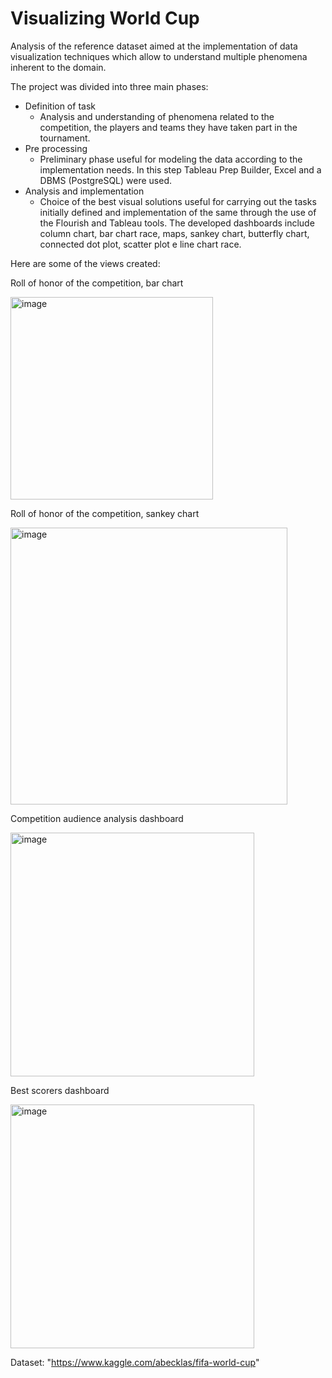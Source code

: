 # Visualizing World Cup

Analysis of the reference dataset aimed at the implementation of data visualization techniques which allow to understand multiple phenomena inherent to the domain.

The project was divided into three main phases:
- Definition of task
  - Analysis and understanding of phenomena related to the competition, the players and teams they have taken part in the tournament.
- Pre processing
  - Preliminary phase useful for modeling the data according to the implementation needs. In this step Tableau Prep Builder, Excel and a DBMS (PostgreSQL) were  used.
- Analysis and implementation
  -  Choice of the best visual solutions useful for carrying out the tasks initially defined and implementation of the same through the use of the Flourish and Tableau tools. The developed dashboards include column chart, bar chart race, maps, sankey chart, butterfly chart, connected dot plot, scatter plot e line chart race.
  
 Here are some of the views created:
 
 Roll of honor of the competition, bar chart
 
 <img width="324" alt="image" src="https://user-images.githubusercontent.com/27814304/198154288-9803e439-248a-45af-b9fe-be05b0a4dca5.png">
 
 Roll of honor of the competition, sankey chart
 
 <img width="443" alt="image" src="https://user-images.githubusercontent.com/27814304/198154412-669d4484-8569-4548-b933-35b57ca960e7.png">
 
 Competition audience analysis dashboard
 
 <img width="390" alt="image" src="https://user-images.githubusercontent.com/27814304/198154621-df241130-97b4-4f36-9de0-a86f1b0eeb06.png">
 
 Best scorers dashboard
 
 <img width="390" alt="image" src="https://user-images.githubusercontent.com/27814304/198154687-95d7b9d2-3773-489a-900d-24efe3fb028a.png">




Dataset: "https://www.kaggle.com/abecklas/fifa-world-cup"
